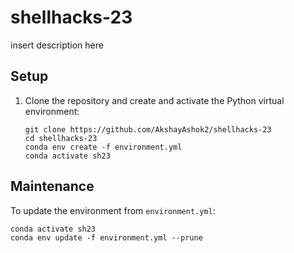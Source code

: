 # shellhacks-23

insert description here

## Setup

1. Clone the repository and create and activate the Python virtual environment:

	```
	git clone https://github.com/AkshayAshok2/shellhacks-23
	cd shellhacks-23
	conda env create -f environment.yml
	conda activate sh23
	```

## Maintenance

To update the environment from `environment.yml`:

	conda activate sh23
	conda env update -f environment.yml --prune
